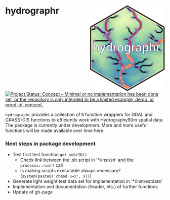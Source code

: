 # hydrographr <img src="man/figures/hydrographr.svg" align="right" />

[![Project Status: Concept – Minimal or no implementation has been done yet, or the repository is only intended to be a limited example, demo, or proof-of-concept.](https://www.repostatus.org/badges/latest/concept.svg)](https://www.repostatus.org/#concept)

`hydrographr` provides a collection of `R` function wrappers for GDAL and GRASS-GIS functions to efficiently work with Hydrography90m spatial data. The package is currently under development. More and more useful functions will be made available over time here. 


### Next steps in package development

- Test first test function `get_subcID()`
  * Check link between the .sh script in '*/inst/sh' and the `processx::run()` call
  * Is making scripts executable always necessary? (`system(paste0('chmod u=x', x))`)
- Generate light weight test data set for implementation in '*/inst/extdata'
- Implementation and documentation (header, etc.) of further functions
- Update of gh-page

